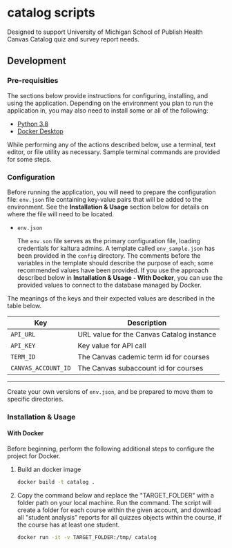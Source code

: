 # catalog scripts

Designed to support University of Michigan School of Publish Health Canvas Catalog quiz and survey report needs.

## Development

### Pre-requisities

The sections below provide instructions for configuring, installing, and using the application.
Depending on the environment you plan to run the application in, you may
also need to install some or all of the following:

- [Python 3.8](https://docs.python.org/3.8/)
- [Docker Desktop](https://www.docker.com/products/docker-desktop)

While performing any of the actions described below, use a terminal, text editor, or file
utility as necessary. Sample terminal commands are provided for some steps.

### Configuration

Before running the application, you will need to prepare the configuration file: `env.json` file containing key-value pairs that will be added to the environment. See the **Installation & Usage** section below for details on where the file will need to be located.

- `env.json`

  The `env.son` file serves as the primary configuration file, loading credentials for kaltura admins. A template called `env_sample.json` has been provided in
  the `config` directory. The comments before the variables in the template should describe the purpose of each; some recommended values have been provided. If you use the approach described below in **Installation & Usage - With Docker**, you can use the provided values to connect to the database managed by Docker.

The meanings of the keys and their expected values are described in the table below.

| **Key**             | **Description**                           |
| ------------------- | ----------------------------------------- |
| `API_URL`           | URL value for the Canvas Catalog instance |
| `API_KEY`           | Key value for API call                    |
| `TERM_ID`           | The Canvas cademic term id for courses    |
| `CANVAS_ACCOUNT_ID` | The Canvas subaccount id for courses      |

---

Create your own versions of `env.json`, and be prepared to move them to specific directories.

### Installation & Usage

#### With Docker

Before beginning, perform the following additional steps to configure the project for Docker.

1.  Build an docker image

    ```sh
    docker build -t catalog .
    ```

2.  Copy the command below and replace the "TARGET_FOLDER" with a folder path on your local machine. Run the command. The script will create a folder for each course within the given account, and download all "student analysis" reports for all quizzes objects within the course, if the course has at least one student.

    ```sh
    docker run -it -v TARGET_FOLDER:/tmp/ catalog
    ```
